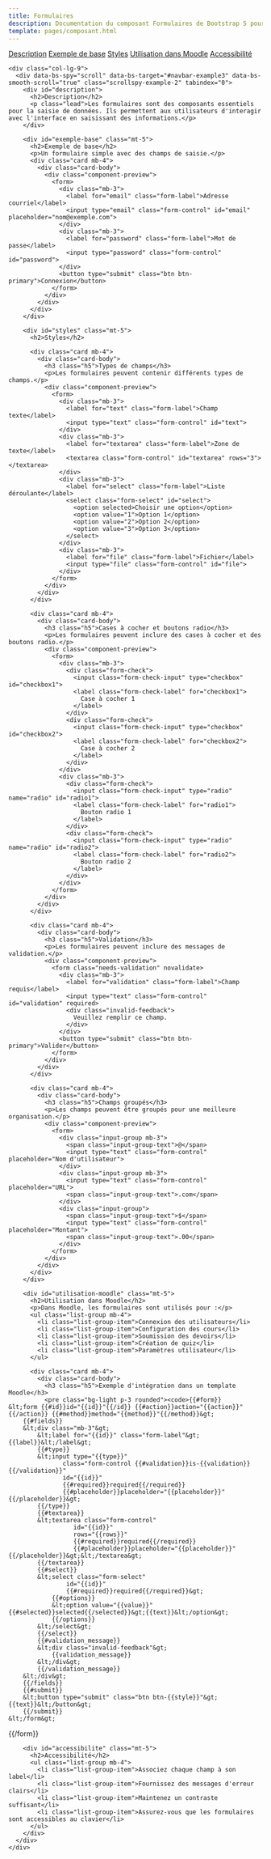 ```yaml
---
title: Formulaires
description: Documentation du composant Formulaires de Bootstrap 5 pour Moodle
template: pages/composant.html
---
```


<div class="container py-4">
  <div class="row">
    <div class="col-lg-3">
      <nav id="navbar-example3" class="h-100 flex-column align-items-stretch pe-4 border-end">
        <nav class="nav nav-pills flex-column">
          <a class="nav-link" href="#description">Description</a>
          <a class="nav-link" href="#exemple-base">Exemple de base</a>
          <a class="nav-link" href="#styles">Styles</a>
          <a class="nav-link" href="#utilisation-moodle">Utilisation dans Moodle</a>
          <a class="nav-link" href="#accessibilite">Accessibilité</a>
        </nav>
      </nav>
    </div>

    <div class="col-lg-9">
      <div data-bs-spy="scroll" data-bs-target="#navbar-example3" data-bs-smooth-scroll="true" class="scrollspy-example-2" tabindex="0">
        <div id="description">
          <h2>Description</h2>
          <p class="lead">Les formulaires sont des composants essentiels pour la saisie de données. Ils permettent aux utilisateurs d'interagir avec l'interface en saisissant des informations.</p>
        </div>

        <div id="exemple-base" class="mt-5">
          <h2>Exemple de base</h2>
          <p>Un formulaire simple avec des champs de saisie.</p>
          <div class="card mb-4">
            <div class="card-body">
              <div class="component-preview">
                <form>
                  <div class="mb-3">
                    <label for="email" class="form-label">Adresse courriel</label>
                    <input type="email" class="form-control" id="email" placeholder="nom@exemple.com">
                  </div>
                  <div class="mb-3">
                    <label for="password" class="form-label">Mot de passe</label>
                    <input type="password" class="form-control" id="password">
                  </div>
                  <button type="submit" class="btn btn-primary">Connexion</button>
                </form>
              </div>
            </div>
          </div>
        </div>

        <div id="styles" class="mt-5">
          <h2>Styles</h2>

          <div class="card mb-4">
            <div class="card-body">
              <h3 class="h5">Types de champs</h3>
              <p>Les formulaires peuvent contenir différents types de champs.</p>
              <div class="component-preview">
                <form>
                  <div class="mb-3">
                    <label for="text" class="form-label">Champ texte</label>
                    <input type="text" class="form-control" id="text">
                  </div>
                  <div class="mb-3">
                    <label for="textarea" class="form-label">Zone de texte</label>
                    <textarea class="form-control" id="textarea" rows="3"></textarea>
                  </div>
                  <div class="mb-3">
                    <label for="select" class="form-label">Liste déroulante</label>
                    <select class="form-select" id="select">
                      <option selected>Choisir une option</option>
                      <option value="1">Option 1</option>
                      <option value="2">Option 2</option>
                      <option value="3">Option 3</option>
                    </select>
                  </div>
                  <div class="mb-3">
                    <label for="file" class="form-label">Fichier</label>
                    <input type="file" class="form-control" id="file">
                  </div>
                </form>
              </div>
            </div>
          </div>

          <div class="card mb-4">
            <div class="card-body">
              <h3 class="h5">Cases à cocher et boutons radio</h3>
              <p>Les formulaires peuvent inclure des cases à cocher et des boutons radio.</p>
              <div class="component-preview">
                <form>
                  <div class="mb-3">
                    <div class="form-check">
                      <input class="form-check-input" type="checkbox" id="checkbox1">
                      <label class="form-check-label" for="checkbox1">
                        Case à cocher 1
                      </label>
                    </div>
                    <div class="form-check">
                      <input class="form-check-input" type="checkbox" id="checkbox2">
                      <label class="form-check-label" for="checkbox2">
                        Case à cocher 2
                      </label>
                    </div>
                  </div>
                  <div class="mb-3">
                    <div class="form-check">
                      <input class="form-check-input" type="radio" name="radio" id="radio1">
                      <label class="form-check-label" for="radio1">
                        Bouton radio 1
                      </label>
                    </div>
                    <div class="form-check">
                      <input class="form-check-input" type="radio" name="radio" id="radio2">
                      <label class="form-check-label" for="radio2">
                        Bouton radio 2
                      </label>
                    </div>
                  </div>
                </form>
              </div>
            </div>
          </div>

          <div class="card mb-4">
            <div class="card-body">
              <h3 class="h5">Validation</h3>
              <p>Les formulaires peuvent inclure des messages de validation.</p>
              <div class="component-preview">
                <form class="needs-validation" novalidate>
                  <div class="mb-3">
                    <label for="validation" class="form-label">Champ requis</label>
                    <input type="text" class="form-control" id="validation" required>
                    <div class="invalid-feedback">
                      Veuillez remplir ce champ.
                    </div>
                  </div>
                  <button type="submit" class="btn btn-primary">Valider</button>
                </form>
              </div>
            </div>
          </div>

          <div class="card mb-4">
            <div class="card-body">
              <h3 class="h5">Champs groupés</h3>
              <p>Les champs peuvent être groupés pour une meilleure organisation.</p>
              <div class="component-preview">
                <form>
                  <div class="input-group mb-3">
                    <span class="input-group-text">@</span>
                    <input type="text" class="form-control" placeholder="Nom d'utilisateur">
                  </div>
                  <div class="input-group mb-3">
                    <input type="text" class="form-control" placeholder="URL">
                    <span class="input-group-text">.com</span>
                  </div>
                  <div class="input-group">
                    <span class="input-group-text">$</span>
                    <input type="text" class="form-control" placeholder="Montant">
                    <span class="input-group-text">.00</span>
                  </div>
                </form>
              </div>
            </div>
          </div>
        </div>

        <div id="utilisation-moodle" class="mt-5">
          <h2>Utilisation dans Moodle</h2>
          <p>Dans Moodle, les formulaires sont utilisés pour :</p>
          <ul class="list-group mb-4">
            <li class="list-group-item">Connexion des utilisateurs</li>
            <li class="list-group-item">Configuration des cours</li>
            <li class="list-group-item">Soumission des devoirs</li>
            <li class="list-group-item">Création de quiz</li>
            <li class="list-group-item">Paramètres utilisateur</li>
          </ul>

          <div class="card mb-4">
            <div class="card-body">
              <h3 class="h5">Exemple d'intégration dans un template Moodle</h3>
              <pre class="bg-light p-3 rounded"><code>{{#form}}
    &lt;form {{#id}}id="{{id}}"{{/id}} {{#action}}action="{{action}}"{{/action}} {{#method}}method="{{method}}"{{/method}}&gt;
        {{#fields}}
        &lt;div class="mb-3"&gt;
            &lt;label for="{{id}}" class="form-label"&gt;{{label}}&lt;/label&gt;
            {{#type}}
            &lt;input type="{{type}}"
                   class="form-control {{#validation}}is-{{validation}}{{/validation}}"
                   id="{{id}}"
                   {{#required}}required{{/required}}
                   {{#placeholder}}placeholder="{{placeholder}}"{{/placeholder}}&gt;
            {{/type}}
            {{#textarea}}
            &lt;textarea class="form-control"
                      id="{{id}}"
                      rows="{{rows}}"
                      {{#required}}required{{/required}}
                      {{#placeholder}}placeholder="{{placeholder}}"{{/placeholder}}&gt;&lt;/textarea&gt;
            {{/textarea}}
            {{#select}}
            &lt;select class="form-select"
                    id="{{id}}"
                    {{#required}}required{{/required}}&gt;
                {{#options}}
                &lt;option value="{{value}}" {{#selected}}selected{{/selected}}&gt;{{text}}&lt;/option&gt;
                {{/options}}
            &lt;/select&gt;
            {{/select}}
            {{#validation_message}}
            &lt;div class="invalid-feedback"&gt;
                {{validation_message}}
            &lt;/div&gt;
            {{/validation_message}}
        &lt;/div&gt;
        {{/fields}}
        {{#submit}}
        &lt;button type="submit" class="btn btn-{{style}}"&gt;{{text}}&lt;/button&gt;
        {{/submit}}
    &lt;/form&gt;
{{/form}}</code></pre>
            </div>
          </div>
        </div>

        <div id="accessibilite" class="mt-5">
          <h2>Accessibilité</h2>
          <ul class="list-group mb-4">
            <li class="list-group-item">Associez chaque champ à son label</li>
            <li class="list-group-item">Fournissez des messages d'erreur clairs</li>
            <li class="list-group-item">Maintenez un contraste suffisant</li>
            <li class="list-group-item">Assurez-vous que les formulaires sont accessibles au clavier</li>
          </ul>
        </div>
      </div>
    </div>
  </div>
</div>